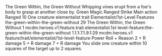 <ability>
  <name>The Green Within, the Green Without</name>
  <flavor>Whipping vines erupt from a foe&apos;s body to grasp at another close by.</flavor>
  <keywords>
    <keyword>Green</keyword>
    <keyword>Magic</keyword>
    <keyword>Ranged</keyword>
    <keyword>Strike</keyword>
  </keywords>
  <type>Main action</type>
  <distance>Ranged 10</distance>
  <target>One creature</target>
  <metadata>
    <class>elementalist</class>
    <feature_type>trait</feature_type>
    <file_dpath>Elementalist/1st-Level Features</file_dpath>
    <item_id>the-green-within-the-green-without</item_id>
    <item_index>29</item_index>
    <item_name>The Green Within, the Green Without</item_name>
    <level>1</level>
    <scc>mcdm.heroes.v1:feature.trait.elementalist.1st-level-feature:the-green-within-the-green-without</scc>
    <scdc>1.1.1:7.1.9.1:29</scdc>
    <source>mcdm.heroes.v1</source>
    <type>feature/trait/elementalist/1st-level-feature</type>
  </metadata>
  <effects>
    <effect type="roll">
      <roll>Power Roll + Reason</roll>
      <t1>2 + R damage</t1>
      <t2>5 + R damage</t2>
      <t3>7 + R damage</t3>
    </effect>
    <effect type="mundane">You slide one creature within 10 squares of the target up to 2 squares.</effect>
  </effects>
</ability>
